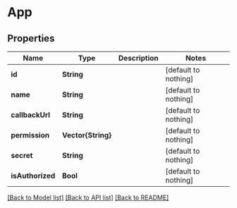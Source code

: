 # App


## Properties
Name | Type | Description | Notes
------------ | ------------- | ------------- | -------------
**id** | **String** |  | [default to nothing]
**name** | **String** |  | [default to nothing]
**callbackUrl** | **String** |  | [default to nothing]
**permission** | **Vector{String}** |  | [default to nothing]
**secret** | **String** |  | [default to nothing]
**isAuthorized** | **Bool** |  | [default to nothing]


[[Back to Model list]](../README.md#models) [[Back to API list]](../README.md#api-endpoints) [[Back to README]](../README.md)


